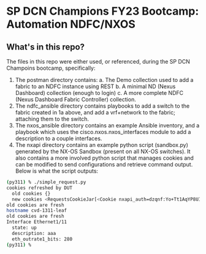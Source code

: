 # SP DCN Champions FY23 Bootcamp: Automation NDFC/NXOS

## What's in this repo?

The files in this repo were either used, or referenced, during the SP DCN Champoins bootcamp, specifically:

1. The postman directory contains:
    a. The Demo collection used to add a fabric to an NDFC instance using REST
    b. A minimal ND (Nexus Dashboard) collection (enough to login)
    c. A more complete NDFC (Nexus Dashboard Fabric Controller) collection.
2. The ndfc_ansible directory contains playbooks to add a switch to the fabric created in 1a above, and add a vrf+network to the fabric; attaching them to the switch.
3. The nxos_ansible directory contains an example Ansible inventory, and a playbook which uses the cisco.nxos.nxos_interfaces module to add a description to a couple interfaces.
4. The nxapi directory contains an example python script (sandbox.py) generated by the NX-OS Sandbox (present on all NX-OS switches).  It also contains a more involved python script that manages cookies and can be modified to send configurations and retrieve command output.  Below is what the script outputs:

```bash
(py311) % ./simple_request.py 
cookies refreshed by DUT
  old cookies {}
  new cookies <RequestsCookieJar[<Cookie nxapi_auth=dzqnf:Yo+Tt1AqYP8UIDukCy5pvIeBmn8= for 10.1.1.1/>]>
old cookies are fresh
hostname cvd-1311-leaf
old cookies are fresh
Interface Ethernet1/11
  state: up
  description: aaa
  eth_outrate1_bits: 280
(py311) % 
```


